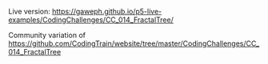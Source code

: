 Live version: https://gaweph.github.io/p5-live-examples/CodingChallenges/CC_014_FractalTree/

Community variation of https://github.com/CodingTrain/website/tree/master/CodingChallenges/CC_014_FractalTree